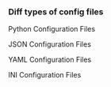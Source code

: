 ### Diff types of config files

Python Configuration Files

JSON Configuration Files

YAML Configuration Files

INI Configuration Files

<!-- XML Configuration Files -->
